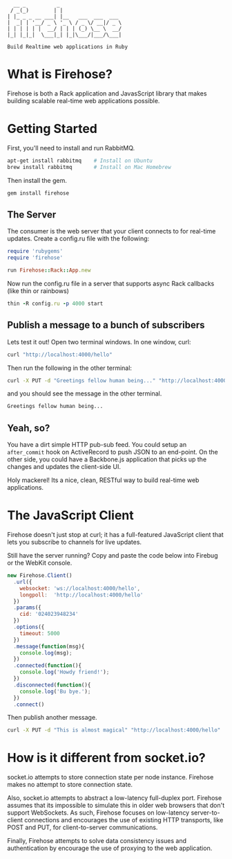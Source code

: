       __ _          _                    
     / _(_)        | |                   
    | |_ _ _ __ ___| |__   ___  ___  ___ 
    |  _| | '__/ _ \ '_ \ / _ \/ __|/ _ \
    | | | | | |  __/ | | | (_) \__ \  __/
    |_| |_|_|  \___|_| |_|\___/|___/\___|
    
    Build Realtime web applications in Ruby

# What is Firehose?

Firehose is both a Rack application and JavasScript library that makes building scalable real-time web applications possible.

# Getting Started

First, you'll need to install and run RabbitMQ.

```sh
apt-get install rabbitmq    # Install on Ubuntu
brew install rabbitmq       # Install on Mac Homebrew
```

Then install the gem.

```sh
gem install firehose
```

## The Server

The consumer is the web server that your client connects to for real-time updates. Create a config.ru file with the following:

```ruby
require 'rubygems'
require 'firehose'

run Firehose::Rack::App.new
```

Now run the config.ru file in a server that supports async Rack callbacks (like thin or rainbows)

```ruby
thin -R config.ru -p 4000 start
```

## Publish a message to a bunch of subscribers

Lets test it out! Open two terminal windows. In one window, curl:

```sh
curl "http://localhost:4000/hello"
```

Then run the following in the other terminal:

```sh
curl -X PUT -d "Greetings fellow human being..." "http://localhost:4000/hello"
```

and you should see the message in the other terminal.

```sh
Greetings fellow human being...
```

## Yeah, so?

You have a dirt simple HTTP pub-sub feed. You could setup an `after_commit` hook on ActiveRecord to push JSON to an end-point. On the other side, you could have a Backbone.js application that picks up the changes and updates the client-side UI.

Holy mackerel! Its a nice, clean, RESTful way to build real-time web applications.

# The JavaScript Client

Firehose doesn't just stop at curl; it has a full-featured JavaScript client that lets you subscribe to channels for live updates.

Still have the server running? Copy and paste the code below into Firebug or the WebKit console.

```javascript
new Firehose.Client()
  .url({
    websocket: 'ws://localhost:4000/hello',
    longpoll:  'http://localhost:4000/hello'
  })
  .params({
    cid: '024023948234'
  })
  .options({
    timeout: 5000
  })
  .message(function(msg){
    console.log(msg);
  })
  .connected(function(){
    console.log('Howdy friend!');
  })
  .disconnected(function(){
    console.log('Bu bye.');
  })
  .connect()
```

Then publish another message.


```sh
curl -X PUT -d "This is almost magical" "http://localhost:4000/hello"
```

# How is it different from socket.io?

socket.io attempts to store connection state per node instance. Firehose makes no attempt to store connection state.

Also, socket.io attempts to abstract a low-latency full-duplex port. Firehose assumes that its impossible to simulate this in older web browsers that don't support WebSockets. As such, Firehose focuses on low-latency server-to-client connections and encourages the use of existing HTTP transports, like POST and PUT, for client-to-server communications.

Finally, Firehose attempts to solve data consistency issues and authentication by encourage the use of proxying to the web application.